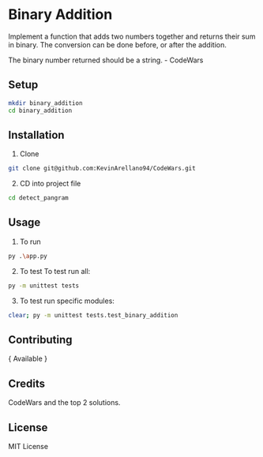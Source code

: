 # Binary Addition
Implement a function that adds two numbers together and returns their sum in binary. The conversion can be done before, or after the addition.

The binary number returned should be a string. - CodeWars

## Setup
```bash
mkdir binary_addition
cd binary_addition
```

## Installation
1. Clone
```bash
git clone git@github.com:KevinArellano94/CodeWars.git
```

2. CD into project file
```bash
cd detect_pangram
```

## Usage

1. To run
```bash
py .\app.py
```

2. To test
To test run all:
```bash
py -m unittest tests
```

3. To test run specific modules:
```bash
clear; py -m unittest tests.test_binary_addition
```

## Contributing

{ Available }

## Credits
CodeWars and the top 2 solutions.

## License
MIT License